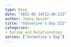 ```yaml
---
type: blog
date: "2022-02-14T12:40:12Z"
author: Jonny Spicer
title: "Valentine's Day III"
categories:
- Dating and Relationships
series: ["Valentine's Day"]
---
```

